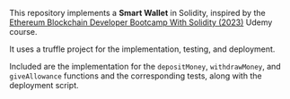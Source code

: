This repository implements a **Smart Wallet** in Solidity, inspired by the [Ethereum Blockchain Developer Bootcamp With Solidity (2023)](https://www.udemy.com/course/blockchain-developer/) Udemy course.

It uses a truffle project for the implementation, testing, and deployment. 

Included are the implementation for the `depositMoney`, `withdrawMoney`, and `giveAllowance` functions and the corresponding tests, along with the deployment script.
